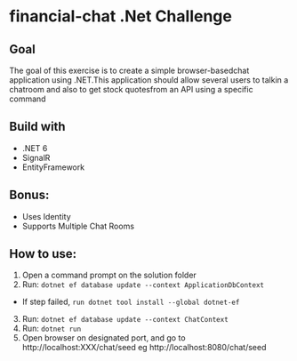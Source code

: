 # financial-chat .Net Challenge
## Goal
The goal of this exercise is to create a simple browser-basedchat application using .NET.This application should allow several users to talkin a chatroom and also to get stock quotesfrom an API using a specific command
## Build with
- .NET 6
- SignalR
- EntityFramework
## Bonus:
- Uses Identity
- Supports Multiple Chat Rooms 
## How to use:
1. Open a command prompt on the solution folder 
2. Run: `dotnet ef database update --context ApplicationDbContext`
* If step failed, `run dotnet tool install --global dotnet-ef`
3. Run: `dotnet ef database update --context ChatContext`
4. Run: `dotnet run`
5. Open browser on designated port, and go to http://localhost:XXX/chat/seed eg http://localhost:8080/chat/seed
